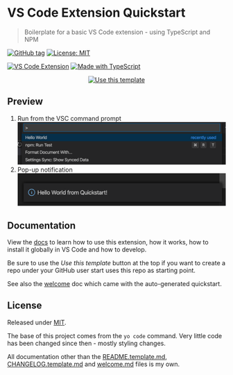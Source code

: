 # VS Code Extension Quickstart
> Boilerplate for a basic VS Code extension - using TypeScript and NPM

[![GitHub tag](https://img.shields.io/github/tag/MichaelCurrin/vsc-extension-quickstart)](https://github.com/MichaelCurrin/vsc-extension-quickstart/tags/?include_prereleases&sort=semver)
[![License: MIT](https://img.shields.io/badge/License-MIT-blue)](#license)

[![VS Code Extension](https://img.shields.io/badge/VS_Code_Extension-blue.svg?logo=visual-studio-code)](https://code.visualstudio.com/)
[![Made with TypeScript](https://img.shields.io/badge/TypeScript-3-blue.svg?logo=typescript)](https://typescriptlang.org)

<div align="center">
    
[![Use this template](https://img.shields.io/badge/Use_this_template-2ea44f?style=for-the-badge)](https://github.com/MichaelCurrin/vsc-extension-quickstart/generate)

</div>


## Preview

1. Run from the VSC command prompt
    ![sample 1](/docs/_media/sample-1.png)
2. Pop-up notification
    ![sample 2](/docs/_media/sample-2.png)


## Documentation

View the [docs](/docs/README.md) to learn how to use this extension, how it works, how to install it globally in VS Code and how to develop.

Be sure to use the _Use this template_ button at the top if you want to create a repo under your GitHub user start uses this repo as starting point.

See also the [welcome](/welcome.md) doc which came with the auto-generated quickstart.


## License

Released under [MIT](/LICENSE).

The base of this project comes from the `yo code` command. Very little code has been changed since then - mostly styling changes.

All documentation other than the [README.template.md](/README-template.md), [CHANGELOG.template.md](/CHANGELOG.template.md) and [welcome.md](welcome.md) files is my own.
